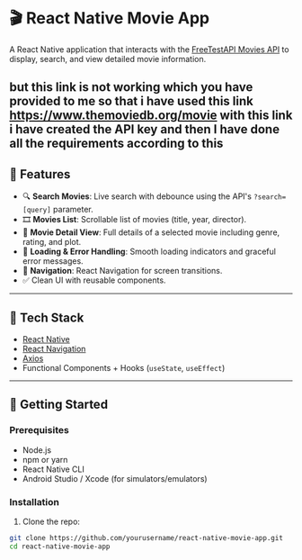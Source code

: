 # 🎬 React Native Movie App

A React Native application that interacts with the [FreeTestAPI Movies API](https://www.freetestapi.com/api/v1/movies) to display, search, and view detailed movie information.

but this link is not working which you have provided to me 
so that i have used this link
https://www.themoviedb.org/movie
with this link i have created the API key and then I have done all the requirements according to this
---

## 📱 Features

- 🔍 **Search Movies**: Live search with debounce using the API's `?search=[query]` parameter.
- 🎞️ **Movies List**: Scrollable list of movies (title, year, director).
- 📄 **Movie Detail View**: Full details of a selected movie including genre, rating, and plot.
- 🔄 **Loading & Error Handling**: Smooth loading indicators and graceful error messages.
- 🔀 **Navigation**: React Navigation for screen transitions.
- ✅ Clean UI with reusable components.

---

## 🧱 Tech Stack

- [React Native](https://reactnative.dev/)
- [React Navigation](https://reactnavigation.org/)
- [Axios](https://axios-http.com/)
- Functional Components + Hooks (`useState`, `useEffect`)

---

## 🚀 Getting Started

### Prerequisites

- Node.js
- npm or yarn
- React Native CLI
- Android Studio / Xcode (for simulators/emulators)

### Installation

1. Clone the repo:

```bash
git clone https://github.com/yourusername/react-native-movie-app.git
cd react-native-movie-app
